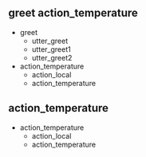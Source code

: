 ## greet action_temperature
* greet
    - utter_greet
    - utter_greet1
    - utter_greet2
* action_temperature
    - action_local
    - action_temperature

## action_temperature
* action_temperature
    - action_local
    - action_temperature

